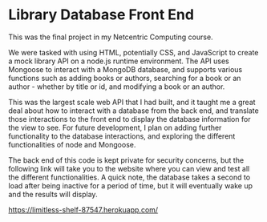 # Library Database Front End
This was the final project in my Netcentric Computing course.

We were tasked with using HTML, potentially CSS, and JavaScript to create a mock library API on a node.js runtime environment. The API uses Mongoose to interact with a MongoDB database, and supports various functions such as adding books or authors, searching for a book or an author - whether by title or id, and modifying a book or an author.

This was the largest scale web API that I had built, and it taught me a great deal about how to interact with a database from the back end, and translate those interactions to the front end to display the database information for the view to see. For future development, I plan on adding further functionality to the database interactions, and exploring the different functionalities of node and Mongoose.

The back end of this code is kept private for security concerns, but the following link will take you to the website where you can view and test all the different functionalities. A quick note, the database takes a second to load after being inactive for a period of time, but it will eventually wake up and the results will display.

https://limitless-shelf-87547.herokuapp.com/
